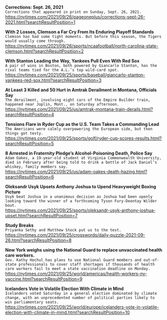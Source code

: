 **Corrections: Sept. 26, 2021**\
`Corrections that appeared in print on Sunday, Sept. 26, 2021.`\
https://nytimes.com/2021/09/26/pageoneplus/corrections-sept-26-2021.html?searchResultPosition=1

**With 2 Losses, Clemson a Far Cry From Its Enduring Playoff Standards**\
`Clemson has had some tight moments. But before this season, the Tigers would usually come through.`\
https://nytimes.com/2021/09/26/sports/ncaafootball/north-carolina-state-clemson.html?searchResultPosition=2

**With Stanton Leading the Way, Yankees Pull Even With Red Sox**\
`A pair of wins in Boston, both powered by Giancarlo Stanton, has the rival teams tied for the A.L.’s top wild-card spot.`\
https://nytimes.com/2021/09/25/sports/baseball/giancarlo-stanton-yankees-red-sox.html?searchResultPosition=3

**At Least 3 Killed and 50 Hurt in Amtrak Derailment in Montana, Officials Say**\
`The derailment, involving eight cars of the Empire Builder train, happened near Joplin, Mont., on Saturday afternoon.`\
https://nytimes.com/2021/09/25/us/amtrak-montana-train-derails.html?searchResultPosition=4

**Tensions Flare in Ryder Cup as the U.S. Team Takes a Commanding Lead**\
`The Americans were calmly overpowering the European side, but then things got testy.`\
https://nytimes.com/2021/09/25/sports/golf/ryder-cup-scores-results.html?searchResultPosition=5

**8 Arrested in Fraternity Pledge’s Alcohol-Poisoning Death, Police Say**\
`Adam Oakes, a 19-year-old student at Virginia Commonwealth University, died in February after being told to drink a bottle of Jack Daniel’s whiskey, family members say.`\
https://nytimes.com/2021/09/25/us/adam-oakes-death-hazing.html?searchResultPosition=6

**Oleksandr Usyk Upsets Anthony Joshua to Upend Heavyweight Boxing Picture**\
`Usyk beat Joshua in a unanimous decision as Joshua had been openly looking toward the winner of a forthcoming Tyson Fury-Deontay Wilder bout.`\
https://nytimes.com/2021/09/25/sports/oleksandr-usyk-anthony-joshua-upset.html?searchResultPosition=7

**Study Breaks**\
`Priyanka Sethy and Matthew Stock put us to the test.`\
https://nytimes.com/2021/09/25/crosswords/daily-puzzle-2021-09-26.html?searchResultPosition=8

**New York weighs using the National Guard to replace unvaccinated health care workers.**\
`Gov. Kathy Hochul has plans to use National Guard members and out-of-state professionals to cover staff shortages if thousands of health care workers fail to meet a state vaccination deadline on Monday.`\
https://nytimes.com/2021/09/25/world/americas/health-workers-ny-vaccine.html?searchResultPosition=9

**Icelanders Vote in Volatile Election With Climate in Mind**\
`Icelanders voted Saturday in a general election dominated by climate change, with an unprecedented number of political parties likely to win parliamentary seats.`\
https://nytimes.com/2021/09/25/world/europe/icelanders-vote-in-volatile-election-with-climate-in-mind.html?searchResultPosition=10

